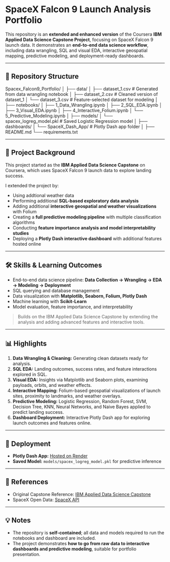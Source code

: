 # SpaceX Falcon 9 Launch Analysis Portfolio

This repository is an **extended and enhanced version** of the Coursera **IBM Applied Data Science Capstone Project**, focusing on SpaceX Falcon 9 launch data. It demonstrates an **end-to-end data science workflow**, including data wrangling, SQL and visual EDA, interactive geospatial mapping, predictive modeling, and deployment-ready dashboards.

---

## 📁 Repository Structure

Spacex_Falcon9_Portfolio/
│
├── data/
│ ├── dataset_1.csv # Generated from data wrangling notebook
│ ├── dataset_2.csv # Cleaned version of dataset_1
│ └── dataset_3.csv # Feature-selected dataset for modeling
│
├── notebooks/
│ ├── 1_Data_Wrangling.ipynb
│ ├── 2_SQL_EDA.ipynb
│ ├── 3_Visual_EDA.ipynb
│ ├── 4_Interactive_Folium.ipynb
│ └── 5_Predictive_Modeling.ipynb
│
├── models/
│ └── spacex_logreg_model.pkl # Saved Logistic Regression model
│
├── dashboards/
│ └── SpaceX_Dash_App/ # Plotly Dash app folder
│
├── README.md
└── requirements.txt


---

## 📖 Project Background

This project started as the **IBM Applied Data Science Capstone** on Coursera, which uses SpaceX Falcon 9 launch data to explore landing success.  

I extended the project by:  
- Using addtional weather data
- Performing additional **SQL-based exploratory data analysis**  
- Adding additional **interactive geospatial and weather visualizations** with Folium  
- Creating a **full predictive modeling pipeline** with multiple classification algorithms  
- Conducting **feature importance analysis and model interpretability studies**  
- Deploying a **Plotly Dash interactive dashboard** with additional features hosted online  

---

## 🛠 Skills & Learning Outcomes

- End-to-end data science pipeline: **Data Collection → Wrangling → EDA → Modeling → Deployment**  
- SQL querying and database management  
- Data visualization with **Matplotlib, Seaborn, Folium, Plotly Dash**  
- Machine learning with **Scikit-Learn**  
- Model evaluation, feature importance, and interpretability  

> Builds on the IBM Applied Data Science Capstone by extending the analysis and adding advanced features and interactive tools.

---

## 📊 Highlights

1. **Data Wrangling & Cleaning:** Generating clean datasets ready for analysis.  
2. **SQL EDA:** Landing outcomes, success rates, and feature interactions explored in SQL.  
3. **Visual EDA:** Insights via Matplotlib and Seaborn plots, examining payloads, orbits, and weather effects.  
4. **Interactive Mapping:** Folium-based geospatial visualizations of launch sites, proximity to landmarks, and weather overlays.  
5. **Predictive Modeling:** Logistic Regression, Random Forest, SVM, Decision Tree, KNN, Neural Networks, and Naive Bayes applied to predict landing success.  
6. **Dashboard Deployment:** Interactive Plotly Dash app for exploring launch outcomes and features online.  

---

## 🔗 Deployment

- **Plotly Dash App:** [Hosted on Render](YOUR_DASH_APP_URL_HERE)  
- **Saved Model:** `models/spacex_logreg_model.pkl` for predictive inference  

---

## 📌 References

- Original Capstone Reference: [IBM Applied Data Science Capstone](https://www.coursera.org/learn/applied-data-science-capstone)  
- SpaceX Open Data: [SpaceX API](https://github.com/r-spacex/SpaceX-API)  

---

## 💡 Notes

- The repository is **self-contained**; all data and models required to run the notebooks and dashboard are included.  
- The project demonstrates **how to go from raw data to interactive dashboards and predictive modeling**, suitable for portfolio presentation.
